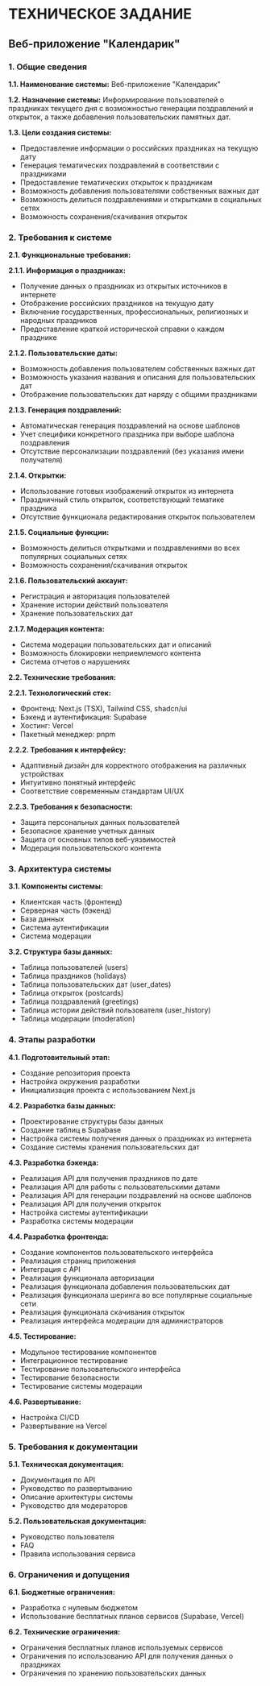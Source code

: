 # ТЕХНИЧЕСКОЕ ЗАДАНИЕ
## Веб-приложение "Календарик"

### 1. Общие сведения
**1.1. Наименование системы:** Веб-приложение "Календарик"

**1.2. Назначение системы:** Информирование пользователей о праздниках текущего дня с возможностью генерации поздравлений и открыток, а также добавления пользовательских памятных дат.

**1.3. Цели создания системы:**
- Предоставление информации о российских праздниках на текущую дату
- Генерация тематических поздравлений в соответствии с праздниками
- Предоставление тематических открыток к праздникам
- Возможность добавления пользователями собственных важных дат
- Возможность делиться поздравлениями и открытками в социальных сетях
- Возможность сохранения/скачивания открыток

### 2. Требования к системе

**2.1. Функциональные требования:**

**2.1.1. Информация о праздниках:**
- Получение данных о праздниках из открытых источников в интернете
- Отображение российских праздников на текущую дату
- Включение государственных, профессиональных, религиозных и народных праздников
- Предоставление краткой исторической справки о каждом празднике

**2.1.2. Пользовательские даты:**
- Возможность добавления пользователем собственных важных дат
- Возможность указания названия и описания для пользовательских дат
- Отображение пользовательских дат наряду с общими праздниками

**2.1.3. Генерация поздравлений:**
- Автоматическая генерация поздравлений на основе шаблонов
- Учет специфики конкретного праздника при выборе шаблона поздравления
- Отсутствие персонализации поздравлений (без указания имени получателя)

**2.1.4. Открытки:**
- Использование готовых изображений открыток из интернета
- Праздничный стиль открыток, соответствующий тематике праздника
- Отсутствие функционала редактирования открыток пользователем

**2.1.5. Социальные функции:**
- Возможность делиться открытками и поздравлениями во всех популярных социальных сетях
- Возможность сохранения/скачивания открыток

**2.1.6. Пользовательский аккаунт:**
- Регистрация и авторизация пользователей
- Хранение истории действий пользователя
- Хранение пользовательских дат

**2.1.7. Модерация контента:**
- Система модерации пользовательских дат и описаний
- Возможность блокировки неприемлемого контента
- Система отчетов о нарушениях

**2.2. Технические требования:**

**2.2.1. Технологический стек:**
- Фронтенд: Next.js (TSX), Tailwind CSS, shadcn/ui
- Бэкенд и аутентификация: Supabase
- Хостинг: Vercel
- Пакетный менеджер: pnpm

**2.2.2. Требования к интерфейсу:**
- Адаптивный дизайн для корректного отображения на различных устройствах
- Интуитивно понятный интерфейс
- Соответствие современным стандартам UI/UX

**2.2.3. Требования к безопасности:**
- Защита персональных данных пользователей
- Безопасное хранение учетных данных
- Защита от основных типов веб-уязвимостей
- Модерация пользовательского контента

### 3. Архитектура системы

**3.1. Компоненты системы:**
- Клиентская часть (фронтенд)
- Серверная часть (бэкенд)
- База данных
- Система аутентификации
- Система модерации

**3.2. Структура базы данных:**
- Таблица пользователей (users)
- Таблица праздников (holidays)
- Таблица пользовательских дат (user_dates)
- Таблица открыток (postcards)
- Таблица поздравлений (greetings)
- Таблица истории действий пользователя (user_history)
- Таблица модерации (moderation)

### 4. Этапы разработки

**4.1. Подготовительный этап:**
- Создание репозитория проекта
- Настройка окружения разработки
- Инициализация проекта с использованием Next.js

**4.2. Разработка базы данных:**
- Проектирование структуры базы данных
- Создание таблиц в Supabase
- Настройка системы получения данных о праздниках из интернета
- Создание системы хранения пользовательских дат

**4.3. Разработка бэкенда:**
- Реализация API для получения праздников по дате
- Реализация API для работы с пользовательскими датами
- Реализация API для генерации поздравлений на основе шаблонов
- Реализация API для получения открыток
- Настройка системы аутентификации
- Разработка системы модерации

**4.4. Разработка фронтенда:**
- Создание компонентов пользовательского интерфейса
- Реализация страниц приложения
- Интеграция с API
- Реализация функционала авторизации
- Реализация функционала добавления пользовательских дат
- Реализация функционала шеринга во все популярные социальные сети
- Реализация функционала скачивания открыток
- Реализация интерфейса модерации для администраторов

**4.5. Тестирование:**
- Модульное тестирование компонентов
- Интеграционное тестирование
- Тестирование пользовательского интерфейса
- Тестирование безопасности
- Тестирование системы модерации

**4.6. Развертывание:**
- Настройка CI/CD
- Развертывание на Vercel

### 5. Требования к документации

**5.1. Техническая документация:**
- Документация по API
- Руководство по развертыванию
- Описание архитектуры системы
- Руководство для модераторов

**5.2. Пользовательская документация:**
- Руководство пользователя
- FAQ
- Правила использования сервиса

### 6. Ограничения и допущения

**6.1. Бюджетные ограничения:**
- Разработка с нулевым бюджетом
- Использование бесплатных планов сервисов (Supabase, Vercel)

**6.2. Технические ограничения:**
- Ограничения бесплатных планов используемых сервисов
- Ограничения по использованию API для получения данных о праздниках
- Ограничения по хранению пользовательских данных
